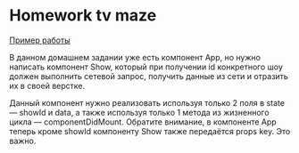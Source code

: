 # Homework tv maze

[Пример работы](https://hw-tv-maze.surge.sh)

В данном домашнем задании уже есть компонент App, но нужно написать компонент
Show, который при получении id конкретного шоу должен выполнить сетевой запрос,
получить данные из сети и отразить их в своей верстке.

Данный компонент нужно реализовать используя только 2 поля в state — showId и
data, а также используя только 1 метода из жизненного цикла — componentDidMount.
Обратите внимание, в компоненте App теперь кроме showId компоненту Show также
передаётся props key. Это важно.

